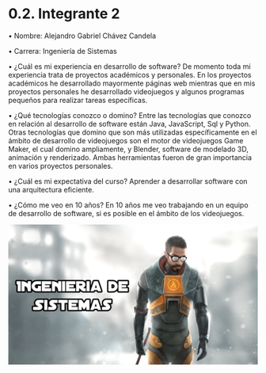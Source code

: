 # 0.2. Integrante 2

• Nombre: Alejandro Gabriel Chávez Candela

• Carrera: Ingeniería de Sistemas

• ¿Cuál es mi experiencia en desarrollo de software?
De momento toda mi experiencia trata de proyectos académicos y personales. En los proyectos académicos he desarrollado mayormente páginas web mientras que en mis proyectos personales he desarrollado videojuegos y algunos programas pequeños para realizar tareas específicas.

• ¿Qué tecnologías conozco o domino?
Entre las tecnologías que conozco en relación al desarrollo de software están Java, JavaScript, Sql y Python.
Otras tecnologías que domino que son más utilizadas específicamente en el ámbito de desarrollo de videojuegos son el motor de videojuegos Game Maker, el cual domino ampliamente, y Blender, software de modelado 3D, animación y renderizado. Ambas herramientas fueron de gran importancia en varios proyectos personales.

• ¿Cuál es mi expectativa del curso?
Aprender a desarrollar software con una arquitectura eficiente.

• ¿Cómo me veo en 10 años?
En 10 años me veo trabajando en un equipo de desarrollo de software, si es posible en el ámbito de los videojuegos.

![alt text](inge.png)